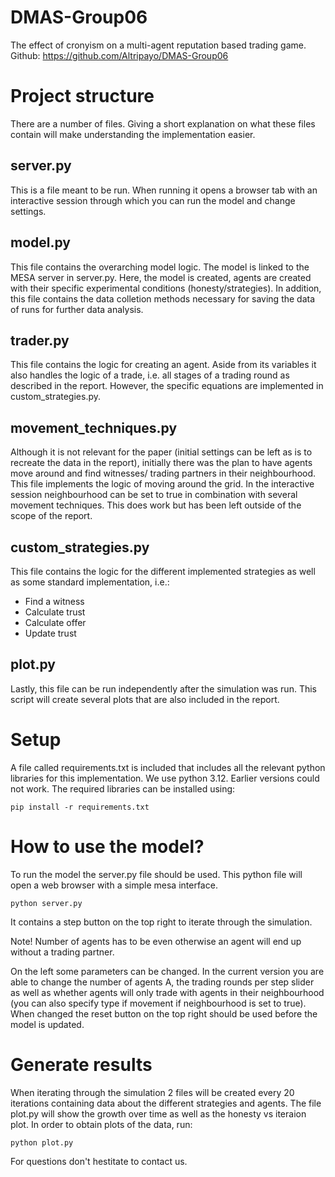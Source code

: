 # DMAS-Group06
The effect of cronyism on a multi-agent reputation based trading game. Github: https://github.com/Altripayo/DMAS-Group06

# Project structure
There are a number of files. Giving a short explanation on what these files contain will make understanding the implementation easier.

## server.py
This is a file meant to be run. When running it opens a browser tab with an interactive session through which you can run the model and change settings.
## model.py
This file contains the overarching model logic. The model is linked to the MESA server in server.py. 
Here, the model is created, agents are created with their specific experimental conditions (honesty/strategies).
In addition, this file contains the data colletion methods necessary for saving the data of runs for further data analysis.
## trader.py
This file contains the logic for creating an agent. Aside from its variables it also handles the logic of a trade, i.e. all stages of a trading round
as described in the report. However, the specific equations are implemented in custom_strategies.py.
## movement_techniques.py
Although it is not relevant for the paper (initial settings can be left as is to recreate the data in the report), initially there was the plan to have agents move around and find witnesses/ trading partners in their neighbourhood.
This file implements the logic of moving around the grid. In the interactive session neighbourhood can be set to true in combination with several movement 
techniques. This does work but has been left outside of the scope of the report.
## custom_strategies.py
This file contains the logic for the different implemented strategies as well as some standard implementation, i.e.:
- Find a witness
- Calculate trust
- Calculate offer
- Update trust
## plot.py
Lastly, this file can be run independently after the simulation was run. This script will create several plots that are also included in the report.

# Setup
A file called requirements.txt is included that includes all the relevant python libraries for this implementation. 
We use python 3.12. Earlier versions could not work. The required libraries can be installed using:
```
pip install -r requirements.txt
```

# How to use the model?

To run the model the server.py file should be used.
This python file will open a web browser with a simple mesa interface.

```
python server.py
```

It contains a step button on the top right to iterate through the simulation.

Note! Number of agents has to be even otherwise an agent will end up without a trading partner.

On the left some parameters can be changed. In the current version you are able to change the number of agents A, the trading rounds per step slider as well as whether agents will only trade with agents
in their neighbourhood (you can also specify type if movement if neighbourhood is set to true).
When changed the reset button on the top right should be used before the model is updated.

# Generate results
When iterating through the simulation 2 files will be created every 20 iterations containing data about the different strategies and agents.
The file plot.py will show the growth over time as well as the honesty vs iteraion plot.
In order to obtain plots of the data, run:
```
python plot.py
```

For questions don't hestitate to contact us.
